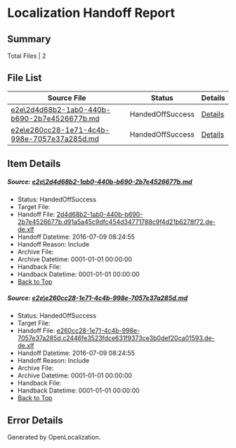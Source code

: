# <a name='report-top'></a> Localization Handoff Report

## Summary
 Total Files | 2

## File List
 Source File | Status | Details 
 ----------- | ------ | ------- 
 [e2e\2d4d68b2-1ab0-440b-b690-2b7e4526677b.md](https://github.com/OpenLocalizationTestOrg/oltest/blob/0a9dd1f89f0ff1b0459c2017272d7cd2b088abd5/e2e/2d4d68b2-1ab0-440b-b690-2b7e4526677b.md) | HandedOffSuccess | [Details](#748da35bb670cf8af2ce98153ae42f35743eb2951)
 [e2e\e260cc28-1e71-4c4b-998e-7057e37a285d.md](https://github.com/OpenLocalizationTestOrg/oltest/blob/0a9dd1f89f0ff1b0459c2017272d7cd2b088abd5/e2e/e260cc28-1e71-4c4b-998e-7057e37a285d.md) | HandedOffSuccess | [Details](#5599b301b836b19dfd6d91fe50b50379d7c5b3014)

## Item Details
##### <a name='748da35bb670cf8af2ce98153ae42f35743eb2951'></a> Source: [e2e\2d4d68b2-1ab0-440b-b690-2b7e4526677b.md](https://github.com/OpenLocalizationTestOrg/oltest/blob/0a9dd1f89f0ff1b0459c2017272d7cd2b088abd5/e2e/2d4d68b2-1ab0-440b-b690-2b7e4526677b.md)
* Status: HandedOffSuccess
* Target File: 
* Handoff File: [2d4d68b2-1ab0-440b-b690-2b7e4526677b.d91a5a45c9dfc454d34771788c9f4d21b6278f72.de-de.xlf](https://github.com/OpenLocalizationTestOrg/olhandoff-e2e/blob/7d62a0b59c7ff931e30a160ad52652c95fbfc551/ol-handoff/OpenLocalizationTestOrg/oltest-dede-fly/ci/ht/2d4d68b2-1ab0-440b-b690-2b7e4526677b.d91a5a45c9dfc454d34771788c9f4d21b6278f72.de-de.xlf)
* Handoff Datetime: 2016-07-09 08:24:55
* Handoff Reason: Include
* Archive File: 
* Archive Datetime: 0001-01-01 00:00:00
* Handback File: 
* Handback Datetime: 0001-01-01 00:00:00
* [Back to Top](#report-top)

##### <a name='5599b301b836b19dfd6d91fe50b50379d7c5b3014'></a> Source: [e2e\e260cc28-1e71-4c4b-998e-7057e37a285d.md](https://github.com/OpenLocalizationTestOrg/oltest/blob/0a9dd1f89f0ff1b0459c2017272d7cd2b088abd5/e2e/e260cc28-1e71-4c4b-998e-7057e37a285d.md)
* Status: HandedOffSuccess
* Target File: 
* Handoff File: [e260cc28-1e71-4c4b-998e-7057e37a285d.c2446fe3523fdce631f9373ce3b0def20ca01593.de-de.xlf](https://github.com/OpenLocalizationTestOrg/olhandoff-e2e/blob/7d62a0b59c7ff931e30a160ad52652c95fbfc551/ol-handoff/OpenLocalizationTestOrg/oltest-dede-fly/ci/ht/e260cc28-1e71-4c4b-998e-7057e37a285d.c2446fe3523fdce631f9373ce3b0def20ca01593.de-de.xlf)
* Handoff Datetime: 2016-07-09 08:24:55
* Handoff Reason: Include
* Archive File: 
* Archive Datetime: 0001-01-01 00:00:00
* Handback File: 
* Handback Datetime: 0001-01-01 00:00:00
* [Back to Top](#report-top)


## Error Details

Generated by OpenLocalization.
